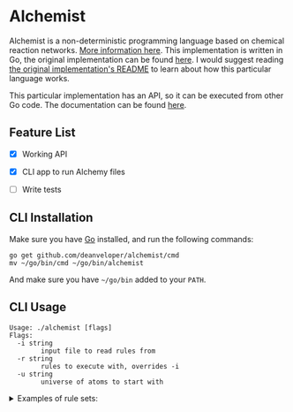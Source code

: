 # Alchemist

Alchemist is a non-deterministic programming language based on chemical reaction networks. [More information here](https://esolangs.org/wiki/Alchemist). This implementation is written in Go, the original implementation can be found [here](https://github.com/bforte/Alchemist). I would suggest reading [the original implementation's README](https://github.com/bforte/Alchemist/blob/master/README.md) to learn about how this particular language works.

This particular implementation has an API, so it can be executed from other Go code. The documentation can be found [here](https://godoc.org/github.com/deanveloper/alchemist).

## Feature List

 * [x] Working API
 * [x] CLI app to run Alchemy files
 * [ ] Write tests


## CLI Installation

Make sure you have [Go](https://golang.org/dl/) installed, and run the following commands:

```
go get github.com/deanveloper/alchemist/cmd
mv ~/go/bin/cmd ~/go/bin/alchemist
```

And make sure you have `~/go/bin` added to your `PATH`.

## CLI Usage

```
Usage: ./alchemist [flags]
Flags:
  -i string
        input file to read rules from
  -r string
        rules to execute with, overrides -i
  -u string
        universe of atoms to start with
```

<details><summary>Examples of rule sets:</summary>

### Hello world
<pre>
_->Out_"Hello, World!"
</pre>

### Hello world (using `!` to determine input universe)
<pre>
x->Out_"Hello, World!"!x
</pre>

### Countdown
<pre>
_->5x
x->Out_x
0x->Out_"Liftoff"
</pre>

### Adder
<pre>
_ -> a+reqX+Out_"Input 1:"+In_x+Out_"Input 2:"+In_y
x -> z
y -> z
a+0x+0y -> Out_z
</pre>

### Fibonacci
<pre>
_ -> Out_"Enter how many numbers you wanna see:"+In_loop+b+setNext+Out_""+Out_"Fibonacci:"+Out_a+Out_b

loop+a+setNext -> loop+next+setNext
loop+b+setNext -> loop+next+setNext+saveB
loop+0a+0b+setNext -> Out_next+setA

loop+setA+saveB -> loop+setA+a
loop+setA+0saveB -> loop+setB

loop+setB+next -> loop+setB+b
loop+setB+0next -> loop+setNext
</pre>
</details>

